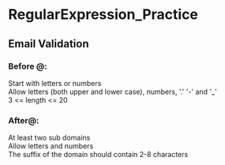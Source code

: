 # RegularExpression_Practice  
  
## Email Validation  
### Before @:  
Start with letters or numbers  
Allow letters (both upper and lower case), numbers, '.' '-' and '_'  
3 <= length <= 20  
### After@:  
At least two sub domains  
Allow letters and numbers  
The suffix of the domain should contain 2-8 characters  
